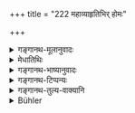 +++
title = "222 महाव्याहृतिभिर् होमः"

+++

<details><summary>गङ्गानथ-मूलानुवादः</summary>

Homa-offerings shall be made by the man himself everyday, with the ‘Mahāvyāhṛtis,’ and he should practise harmlessness, truthfulness, freedom from anger, and mercy.—(222)
</details>

<details><summary>मेधातिथिः</summary>

सर्वेष्व् एतेष्व् इतिकर्तव्यतेयम् उच्यते । सर्वहोमेष्व् आज्यद्रव्यम् अनुपात्ते द्रव्यविसेषे दर्शितम् । **स्वयं**ग्रहणात् परकर्तृकता निवर्तेत । 

- किं पुनर् अयं होमो लौकिके ऽग्नाव् अनावसथ्यस्य भवति नेति विचार्यते । इदम् एव तावद् विचार्यं कुतो ऽग्नौ होमः । प्रक्षेपावधिकस् त्यागो जुहोतेर् अर्थः । तत्र यस्मिन् कस्मिंश्चिद् आधारे प्रक्षेपेण सिध्यत्य् एव होमः । ततश् च स्थले जले वाग्नौ वा क्रियतां होमो गृह्याग्निमतस् तु न लौकिके ऽग्नौ होमः, ग्राम्याग्नौ तस्य तद्धोमप्रतिषेधात् । समाचाराद् अग्निसिद्धिर् इति चेत्, समाचार एव तर्ह्य् अन्विष्यताम् । 

- गृह्यकारैस् तत्प्रणीताग्न्यधिकारैः कृच्छ्रविधिषु होम आम्नातः । तद्दर्शनेनानावसथस्य प्रायश्चित्ते नाहोमकाः कृच्छ्राः । अभ्युदयार्थिनस् तु नैवानगिकस्य सन्ति, सर्वाङ्गोपसंहारेण फलसिद्धेः । 

- **अहिंसा** । शिष्यभृत्याद्य् अपि ताड्यं न तडनीयं । **सत्यं** नर्मणापि नानृतम् । यदि वा पुरुषार्थतया प्राप्तयोर् अङ्गत्वाय विधानम् । **आर्जवम्** अक्रूरता ॥ ११.२२२ ॥
</details>

<details><summary>गङ्गानथ-भाष्यानुवादः</summary>

What is here prescribed is to be done in connection with all offences.

In the case of all Homa-offerings, clarified butter is the material to
be offered, whenever any other special substance is not prescribed.

‘*Himself*.’—This precludes the alternative of having it performed by
others.

Now we proceed to consider the question whether or not this offering is
to be made in the *ordinary* fire, in the case of one who has not set up
his own ritualistic fire. But first of all the question to be considered
is why the offering should be made into a *fire* at all. What the name
‘*Homo*’ etymologically indicates is only the act of *offering* ending
with the *throwing* of the material; so that into whatever receptacle
the material may be thrown, the act of ‘*Homa*’ would be duly
accomplished. Hence the Homa-offering may be made either on the ground,
or in water or in fire. But for one who has set up the ‘domestic fire’
this offering shall not be made into the *ordinary* fire; as the
offering of *Homa* in ordinary fires has been forbidden for such a man.
It might be argued that—‘the necessity of fire is deduced from actual
usage.’ But in that-case, it would be necessary to find out what the
actual usage is. The authors of *Gṛhyasūtras* have laid down the Homa as
to be offered, in connection with the performance of the *Kṛcchra*
penance,⁻ by persons who have set up the ‘domestic fire,’ and from this
it follows that in the case also of one who has. not set up the fire,
the performance of the *Kṛcchra* by way of penance cannot be done with
out the *Homa-offering*. For the man who has not set up the fire, there
are no Homa-offerings, when the said penance is performed *for* *the
purpose of bringing about prosperity* (and not by way of an
expiation);—the desired result being obtained only by the performance of
the act itself complete in its own details.

‘*Harmlessness*.’—He shall not beat even such pupils and others who may
deserve chastisement.

‘*Truthfulness*.’—Even in joke, he shall not utter an untruth.

These two virtues, already known as conducive to the welfare of men, are
here laid down as forming essential factors in the expiatory penance.

‘*Ārjava*’ is absence of harshness.—(222)
</details>

<details><summary>गङ्गानथ-टिप्पन्यः</summary>

This verse is quoted in *Aparārka* (p. 1230), and again on p. 1246 (the
first half only);—in *Mitākṣarā* (3.314), which remarks, with reference
to the second half, that it is not meant to he an exhaustive
enumeration: it is only illustrative;—in *Madanapārijāta* (p. 748);—and
in *Nṛsiṃhaprasāda* (Prāyaścitta 37b).
</details>

<details><summary>गङ्गानथ-तुल्य-वाक्यानि</summary>

*Gautama* (26.6-11).—‘He who desires to be purified quickly, shall stand
during the day and sit during the night; he shall speak the truth; he
shall not converse with any one but Aryans; he shall daily sing the two
*Sāmans*...... He shall bathe in the morning, at noon and in the
evening, reciting three sacred texts... Next, he shall offer libations
of water.’

Do. (27.5-7).—‘He shall offer libations of water and oblations of
clarified butter, consecrate the sacrificial viands and worship the
moon, reciting the verses...... He shall offer clarified butter reciting
the four verses...... And at the end he shall offer pieces of fuel
reciting the verse...’

*Baudhāyana* (3.8.3, 7-14).—‘Having shaved his hair...... dressed in new
clothes and speaking the truth, he shall enter the fire-house... Heaping
fuel on the fire... he offers oblations... to Agni... to Agni
Sviṣṭakṛt...... Having drunk water, he offers additional oblations......
gives a cow as the fee and worships the sun.’
</details>

<details><summary>Bühler</summary>

223	Burnt oblations, accompanied by (the recitation of) the Mahavyahritis, must daily be made (by the penitent) himself, and he must abstain from injuring (sentient creatures), speak the truth, and keep himself free from anger and from dishonesty.
</details>
